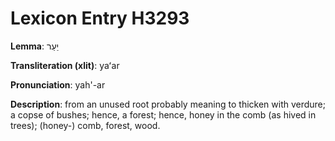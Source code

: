 # Lexicon Entry H3293

**Lemma**: יַעַר

**Transliteration (xlit)**: yaʻar

**Pronunciation**: yah'-ar

**Description**:
from an unused root probably meaning to thicken with verdure; a copse of bushes; hence, a forest; hence, honey in the comb (as hived in trees); (honey-) comb, forest, wood.
